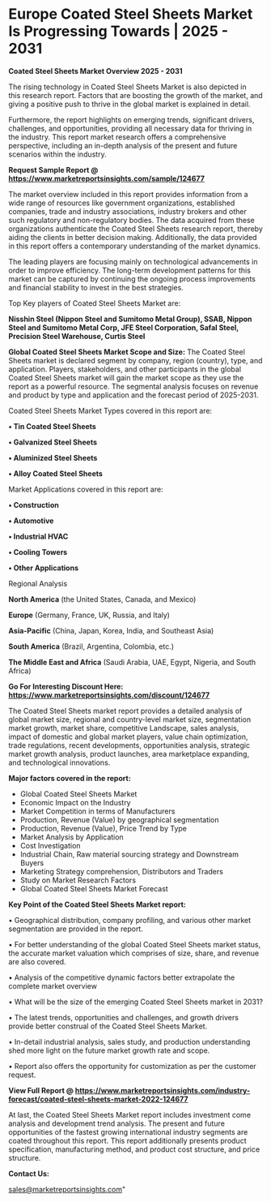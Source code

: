# Europe Coated Steel Sheets Market Is Progressing Towards | 2025 - 2031

<Strong> Coated Steel Sheets Market Overview 2025 - 2031</strong>

The rising technology in Coated Steel Sheets Market is also depicted in this research report. Factors that are boosting the growth of the market, and giving a positive push to thrive in the global market is explained in detail.

Furthermore, the report highlights on emerging trends, significant drivers, challenges, and opportunities, providing all necessary data for thriving in the industry. This report market research offers a comprehensive perspective, including an in-depth analysis of the present and future scenarios within the industry.

<strong>Request Sample Report @ <a href=https://www.marketreportsinsights.com/sample/124677>https://www.marketreportsinsights.com/sample/124677</a></strong>

The market overview included in this report provides information from a wide range of resources like government organizations, established companies, trade and industry associations, industry brokers and other such regulatory and non-regulatory bodies. The data acquired from these organizations authenticate the Coated Steel Sheets research report, thereby aiding the clients in better decision making. Additionally, the data provided in this report offers a contemporary understanding of the market dynamics.

The leading players are focusing mainly on technological advancements in order to improve efficiency. The long-term development patterns for this market can be captured by continuing the ongoing process improvements and financial stability to invest in the best strategies.

Top Key players of Coated Steel Sheets Market are:

<strong>Nisshin Steel (Nippon Steel and Sumitomo Metal Group), SSAB, Nippon Steel and Sumitomo Metal Corp, JFE Steel Corporation, Safal Steel, Precision Steel Warehouse, Curtis Steel</strong>

<strong><b>Global Coated Steel Sheets Market Scope and Size:</b></strong>
The Coated Steel Sheets market is declared segment by company, region (country), type, and application. Players, stakeholders, and other participants in the global Coated Steel Sheets market will gain the market scope as they use the report as a powerful resource. The segmental analysis focuses on revenue and product by type and application and the forecast period of 2025-2031.

Coated Steel Sheets Market Types covered in this report are:

<strong>• Tin Coated Steel Sheets

• Galvanized Steel Sheets

• Aluminized Steel Sheets

• Alloy Coated Steel Sheets</strong>

Market Applications covered in this report are:

<strong>• Construction

• Automotive

• Industrial HVAC

• Cooling Towers

• Other Applications</strong> 

Regional Analysis

<strong>North America</strong> (the United States, Canada, and Mexico)

<strong>Europe</strong> (Germany, France, UK, Russia, and Italy)

<strong>Asia-Pacific</strong> (China, Japan, Korea, India, and Southeast Asia)

<strong>South America</strong> (Brazil, Argentina, Colombia, etc.)

<strong>The Middle East and Africa</strong> (Saudi Arabia, UAE, Egypt, Nigeria, and South Africa)

<strong>Go For Interesting Discount Here: <a href=https://www.marketreportsinsights.com/discount/124677>https://www.marketreportsinsights.com/discount/124677</a></strong>

The Coated Steel Sheets market report provides a detailed analysis of global market size, regional and country-level market size, segmentation market growth, market share, competitive Landscape, sales analysis, impact of domestic and global market players, value chain optimization, trade regulations, recent developments, opportunities analysis, strategic market growth analysis, product launches, area marketplace expanding, and technological innovations.

<strong><b>Major factors covered in the report:</b></strong>
<ul>
  <li>Global Coated Steel Sheets Market </li>
  <li>Economic Impact on the Industry</li>
  <li>Market Competition in terms of Manufacturers</li>
  <li>Production, Revenue (Value) by geographical segmentation</li>
  <li>Production, Revenue (Value), Price Trend by Type</li>
  <li>Market Analysis by Application</li>
  <li>Cost Investigation</li>
  <li>Industrial Chain, Raw material sourcing strategy and Downstream Buyers</li>
  <li>Marketing Strategy comprehension, Distributors and Traders</li>
  <li>Study on Market Research Factors</li>
  <li>Global Coated Steel Sheets Market Forecast</li>
</ul>

<strong><b>Key Point of the Coated Steel Sheets Market report:</b></strong>

• Geographical distribution, company profiling, and various other market segmentation are provided in the report.

• For better understanding of the global Coated Steel Sheets market status, the accurate market valuation which comprises of size, share, and revenue are also covered.

• Analysis of the competitive dynamic factors better extrapolate the complete market overview

• What will be the size of the emerging Coated Steel Sheets market in 2031?

• The latest trends, opportunities and challenges, and growth drivers provide better construal of the Coated Steel Sheets Market.

• In-detail industrial analysis, sales study, and production understanding shed more light on the future market growth rate and scope.

• Report also offers the opportunity for customization as per the customer request.

<strong><b>View Full Report @ <a href=https://www.marketreportsinsights.com/industry-forecast/coated-steel-sheets-market-2022-124677>https://www.marketreportsinsights.com/industry-forecast/coated-steel-sheets-market-2022-124677</a></b></strong>


At last, the Coated Steel Sheets Market report includes investment come analysis and development trend analysis. The present and future opportunities of the fastest growing international industry segments are coated throughout this report. This report additionally presents product specification, manufacturing method, and product cost structure, and price structure.

<strong>Contact Us:</strong>

sales@marketreportsinsights.com"
